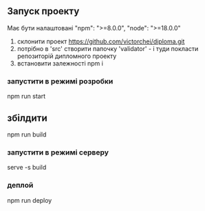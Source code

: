 ## Запуск проекту

Має бути налаштовані "npm": ">=8.0.0", "node": ">=18.0.0"

1. склонити проект https://github.com/victorchei/diploma.git
2. потрібно в 'src' створити папочку 'validator' - і туди покласти репозиторій дипломного проекту
3. встановити залежності npm i

### запустити в режимі розробки

npm run start

## збілдити

npm run build

### запустити в режимі серверу

serve -s build

### деплой

npm run deploy


